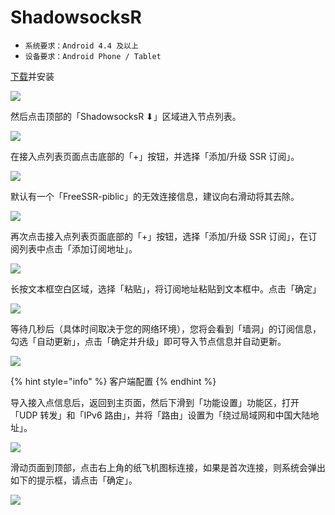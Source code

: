 # ShadowsocksR

* `系统要求：Android 4.4 及以上`
* `设备要求：Android Phone / Tablet`



[下载](https://dlercloud.com/client.html)并安装

![](../../.gitbook/assets/ssr-android-4.png)

然后点击顶部的「ShadowsocksR ⬇」区域进入节点列表。

![](../../.gitbook/assets/ssr-android-5.png)

在接入点列表页面点击底部的「+」按钮，并选择「添加/升级 SSR 订阅」。

![](../../.gitbook/assets/ssr-android-6.png)

默认有一个「FreeSSR-piblic」的无效连接信息，建议向右滑动将其去除。

![](../../.gitbook/assets/ssr-android-7.png)

再次点击接入点列表页面底部的「+」按钮，选择「添加/升级 SSR 订阅」，在订阅列表中点击「添加订阅地址」。

![](../../.gitbook/assets/ssr-android-8.png)

长按文本框空白区域，选择「粘贴」，将订阅地址粘贴到文本框中。点击「确定」

![](../../.gitbook/assets/ssr-android-9.png)

等待几秒后（具体时间取决于您的网络环境），您将会看到「墙洞」的订阅信息，勾选「自动更新」，点击「确定并升级」即可导入节点信息并自动更新。

![](../../.gitbook/assets/ssr-android-12.png)



{% hint style="info" %}
客户端配置
{% endhint %}

导入接入点信息后，返回到主页面，然后下滑到「功能设置」功能区，打开「UDP 转发」和「IPv6 路由」，并将「路由」设置为「绕过局域网和中国大陆地址」。

![](../../.gitbook/assets/ssr-android-15.png)

滑动页面到顶部，点击右上角的纸飞机图标连接，如果是首次连接，则系统会弹出如下的提示框，请点击「确定」。



![](../../.gitbook/assets/ssr-android-14.png)

